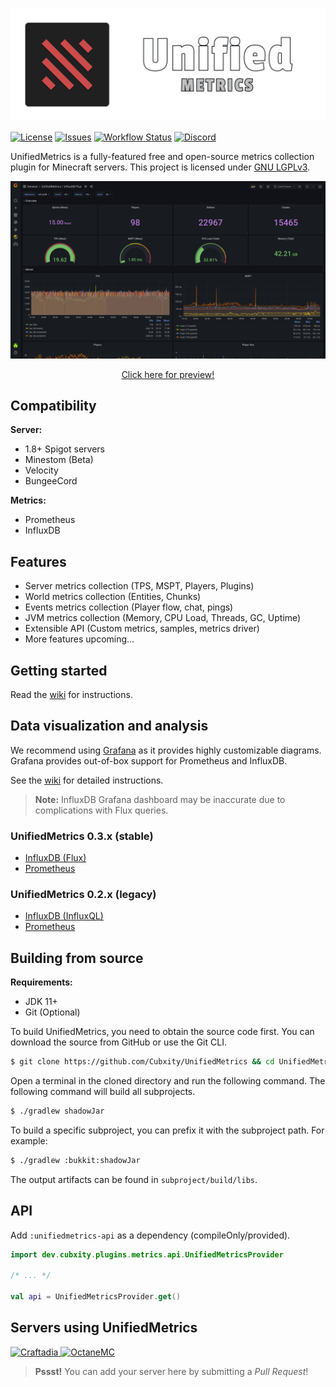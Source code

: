 ![UnifiedMetrics](.github/assets/banner.png)

[![License](https://img.shields.io/github/license/Cubxity/UnifiedMetrics?style=flat-square)](COPYING.LESSER)
[![Issues](https://img.shields.io/github/issues/Cubxity/UnifiedMetrics?style=flat-square)](https://github.com/Cubxity/UnifiedMetrics/issues)
[![Workflow Status](https://img.shields.io/github/workflow/status/Cubxity/UnifiedMetrics/gradle-preview-ci/master?style=flat-square)](https://github.com/Cubxity/UnifiedMetrics/actions)
[![Discord](https://img.shields.io/badge/join-discord-blue?style=flat-square)](https://discord.gg/kDDhqJmPpA)

UnifiedMetrics is a fully-featured free and open-source metrics collection plugin for Minecraft servers. This project is
licensed under [GNU LGPLv3](COPYING.LESSER).

![Grafana Dashboard](.github/assets/grafana.png)
<div style="text-align: center">
    <a href="https://snapshot.raintank.io/dashboard/snapshot/IwyI3cjE6f7bHyOViXiFrRApA6KT2Idy">
        Click here for preview!
    </a>
</div>

## Compatibility

**Server:**

- 1.8+ Spigot servers
- Minestom (Beta)
- Velocity
- BungeeCord

**Metrics:**

- Prometheus
- InfluxDB

## Features

- Server metrics collection (TPS, MSPT, Players, Plugins)
- World metrics collection (Entities, Chunks)
- Events metrics collection (Player flow, chat, pings)
- JVM metrics collection (Memory, CPU Load, Threads, GC, Uptime)
- Extensible API (Custom metrics, samples, metrics driver)
- More features upcoming...

## Getting started

Read the [wiki](https://github.com/Cubxity/UnifiedMetrics/wiki) for instructions.

## Data visualization and analysis

We recommend using [Grafana](https://grafana.com/) as it provides highly customizable diagrams. Grafana provides
out-of-box support for Prometheus and InfluxDB.

See the [wiki](https://github.com/Cubxity/UnifiedMetrics/wiki/Grafana) for detailed instructions.

> **Note:** InfluxDB Grafana dashboard may be inaccurate due to complications with Flux queries.

### UnifiedMetrics 0.3.x (stable)

- [InfluxDB (Flux)](https://grafana.com/grafana/dashboards/14755)
- [Prometheus](https://grafana.com/grafana/dashboards/14756)

### UnifiedMetrics 0.2.x (legacy)

- [InfluxDB (InfluxQL)](https://grafana.com/grafana/dashboards/13860)
- [Prometheus](https://grafana.com/grafana/dashboards/14017)

## Building from source

**Requirements:**

- JDK 11+
- Git (Optional)

To build UnifiedMetrics, you need to obtain the source code first. You can download the source from GitHub or use the
Git CLI.

```bash
$ git clone https://github.com/Cubxity/UnifiedMetrics && cd UnifiedMetrics
```

Open a terminal in the cloned directory and run the following command. The following command will build all subprojects.

```bash
$ ./gradlew shadowJar
```

To build a specific subproject, you can prefix it with the subproject path. For example:

```bash
$ ./gradlew :bukkit:shadowJar
```

The output artifacts can be found in `subproject/build/libs`.

## API

Add `:unifiedmetrics-api` as a dependency (compileOnly/provided).

```kotlin
import dev.cubxity.plugins.metrics.api.UnifiedMetricsProvider

/* ... */

val api = UnifiedMetricsProvider.get()
```

## Servers using UnifiedMetrics

<p float="left">
  <a href="https://craftadia.com">
    <img
      src="https://craftadia.com/content/images/2021/01/Webp.net-resizeimage--1-.png"
      alt="Craftadia"
      width="200"
    />
  </a>
  <a href="https://octanemc.net">
    <img
      src="https://octanemc.net/assets/images/logo-large.png"
      alt="OctaneMC"
      width="200"
    />
  </a>
</p>

> **Pssst!** You can add your server here by submitting a *Pull Request*!
